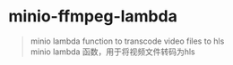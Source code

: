 # minio-ffmpeg-lambda

> minio lambda function to transcode video files to hls  
> minio lambda 函数，用于将视频文件转码为hls
